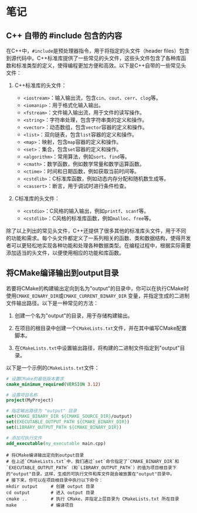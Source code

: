 # 笔记

## C++ 自带的 #include 包含的内容

在C++中，`#include`是预处理器指令，用于将指定的头文件（header
files）包含到源代码中。C++标准库提供了一些常见的头文件，这些头文件包含了各种库函数和标准类型的定义，使得编程更加方便和高效。以下是C++自带的一些常见头文件：

1. C++标准库的头文件：
    - `<iostream>`：输入输出流，包含`cin`、`cout`、`cerr`、`clog`等。
    - `<iomanip>`：用于格式化输入输出。
    - `<fstream>`：文件输入输出流，用于文件的读写操作。
    - `<string>`：字符串处理，包含字符串类的定义和操作。
    - `<vector>`：动态数组，包含`vector`容器的定义和操作。
    - `<list>`：双向链表，包含`list`容器的定义和操作。
    - `<map>`：映射，包含`map`容器的定义和操作。
    - `<set>`：集合，包含`set`容器的定义和操作。
    - `<algorithm>`：常用算法，例如`sort`、`find`等。
    - `<cmath>`：数学函数，例如数学常量和数学运算函数。
    - `<ctime>`：时间和日期函数，例如获取当前时间等。
    - `<cstdlib>`：C标准库函数，例如动态内存分配和随机数生成等。
    - `<cassert>`：断言，用于调试时进行条件检查。

2. C标准库的头文件：
    - `<cstdio>`：C风格的输入输出，例如`printf`、`scanf`等。
    - `<cstdlib>`：C风格的标准库函数，例如`malloc`、`free`等。

除了以上列出的常见头文件，C++还提供了很多其他的标准库头文件，用于不同的功能和需求。每个头文件都定义了一系列相关的函数、类和数据结构，使得开发者可以更轻松地实现各种功能和处理各种数据类型。在编程过程中，根据实际需要添加适当的头文件，以便使用相应的功能和库函数。

## 将CMake编译输出到output目录

若要将CMake的构建输出定向到名为"output"的目录中，你可以在执行CMake时使用`CMAKE_BINARY_DIR`或`CMAKE_CURRENT_BINARY_DIR`
变量，并指定生成的二进制文件输出路径。以下是一种常见的方法：

1. 创建一个名为"output"的目录，用于存储构建输出。

2. 在项目的根目录中创建一个`CMakeLists.txt`文件，并在其中编写CMake配置脚本。

3. 在`CMakeLists.txt`中设置输出路径，将构建的二进制文件指定到"output"目录。

以下是一个示例的`CMakeLists.txt`文件：

```cmake
# 设置CMake的最低版本要求
cmake_minimum_required(VERSION 3.12)

# 设置项目名称
project(MyProject)

# 指定输出路径为 "output" 目录
set(CMAKE_BINARY_DIR ${CMAKE_SOURCE_DIR}/output)
set(EXECUTABLE_OUTPUT_PATH ${CMAKE_BINARY_DIR})
set(LIBRARY_OUTPUT_PATH ${CMAKE_BINARY_DIR})

# 添加可执行文件
add_executable(my_executable main.cpp)

```

```shell
# 将CMake编译输出定向到output目录
# 在上述`CMakeLists.txt`中，我们通过`set`命令指定了`CMAKE_BINARY_DIR`和`EXECUTABLE_OUTPUT_PATH`（和`LIBRARY_OUTPUT_PATH`）的值为项目根目录下的"output"目录。这样，生成的可执行文件和库文件就会被放置在"output"目录中。
# 接下来，你可以在项目根目录中执行以下命令：
mkdir output     # 创建 output 目录
cd output        # 进入 output 目录
cmake ..         # 执行 CMake，并指定上层目录为 CMakeLists.txt 所在目录
make             # 编译项目
```